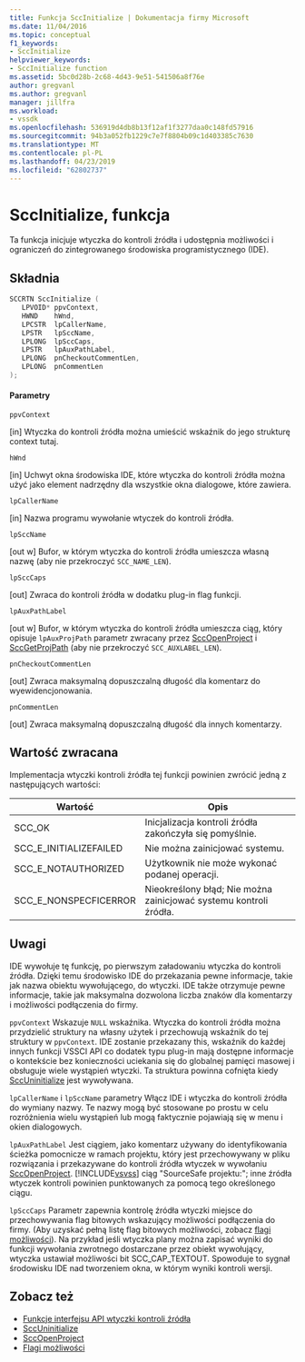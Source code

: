 ```yaml
---
title: Funkcja SccInitialize | Dokumentacja firmy Microsoft
ms.date: 11/04/2016
ms.topic: conceptual
f1_keywords:
- SccInitialize
helpviewer_keywords:
- SccInitialize function
ms.assetid: 5bc0d28b-2c68-4d43-9e51-541506a8f76e
author: gregvanl
ms.author: gregvanl
manager: jillfra
ms.workload:
- vssdk
ms.openlocfilehash: 536919d4db8b13f12af1f3277daa0c148fd57916
ms.sourcegitcommit: 94b3a052fb1229c7e7f8804b09c1d403385c7630
ms.translationtype: MT
ms.contentlocale: pl-PL
ms.lasthandoff: 04/23/2019
ms.locfileid: "62802737"
---
```

# <a name="sccinitialize-function"></a>SccInitialize, funkcja
Ta funkcja inicjuje wtyczka do kontroli źródła i udostępnia możliwości i ograniczeń do zintegrowanego środowiska programistycznego (IDE).

## <a name="syntax"></a>Składnia

```cpp
SCCRTN SccInitialize (
   LPVOID* ppvContext,
   HWND    hWnd,
   LPCSTR  lpCallerName,
   LPSTR   lpSccName,
   LPLONG  lpSccCaps,
   LPSTR   lpAuxPathLabel,
   LPLONG  pnCheckoutCommentLen,
   LPLONG  pnCommentLen
);
```

#### <a name="parameters"></a>Parametry
 `ppvContext`

[in] Wtyczka do kontroli źródła można umieścić wskaźnik do jego strukturę context tutaj.

 `hWnd`

[in] Uchwyt okna środowiska IDE, które wtyczka do kontroli źródła można użyć jako element nadrzędny dla wszystkie okna dialogowe, które zawiera.

 `lpCallerName`

[in] Nazwa programu wywołanie wtyczek do kontroli źródła.

 `lpSccName`

[out w] Bufor, w którym wtyczka do kontroli źródła umieszcza własną nazwę (aby nie przekroczyć `SCC_NAME_LEN`).

 `lpSccCaps`

[out] Zwraca do kontroli źródła w dodatku plug-in flag funkcji.

 `lpAuxPathLabel`

[out w] Bufor, w którym wtyczka do kontroli źródła umieszcza ciąg, który opisuje `lpAuxProjPath` parametr zwracany przez [SccOpenProject](../extensibility/sccopenproject-function.md) i [SccGetProjPath](../extensibility/sccgetprojpath-function.md) (aby nie przekroczyć `SCC_AUXLABEL_LEN`).

 `pnCheckoutCommentLen`

[out] Zwraca maksymalną dopuszczalną długość dla komentarz do wyewidencjonowania.

 `pnCommentLen`

[out] Zwraca maksymalną dopuszczalną długość dla innych komentarzy.

## <a name="return-value"></a>Wartość zwracana
 Implementacja wtyczki kontroli źródła tej funkcji powinien zwrócić jedną z następujących wartości:

|Wartość|Opis|
|-----------|-----------------|
|SCC_OK|Inicjalizacja kontroli źródła zakończyła się pomyślnie.|
|SCC_E_INITIALIZEFAILED|Nie można zainicjować systemu.|
|SCC_E_NOTAUTHORIZED|Użytkownik nie może wykonać podanej operacji.|
|SCC_E_NONSPECFICERROR|Nieokreślony błąd; Nie można zainicjować systemu kontroli źródła.|

## <a name="remarks"></a>Uwagi
 IDE wywołuje tę funkcję, po pierwszym załadowaniu wtyczka do kontroli źródła. Dzięki temu środowisko IDE do przekazania pewne informacje, takie jak nazwa obiektu wywołującego, do wtyczki. IDE także otrzymuje pewne informacje, takie jak maksymalna dozwolona liczba znaków dla komentarzy i możliwości podłączenia do firmy.

 `ppvContext` Wskazuje `NULL` wskaźnika. Wtyczka do kontroli źródła można przydzielić struktury na własny użytek i przechowują wskaźnik do tej struktury w `ppvContext`. IDE zostanie przekazany this, wskaźnik do każdej innych funkcji VSSCI API co dodatek typu plug-in mają dostępne informacje o kontekście bez konieczności uciekania się do globalnej pamięci masowej i obsługuje wiele wystąpień wtyczki. Ta struktura powinna cofnięta kiedy [SccUninitialize](../extensibility/sccuninitialize-function.md) jest wywoływana.

 `lpCallerName` i `lpSccName` parametry Włącz IDE i wtyczka do kontroli źródła do wymiany nazwy. Te nazwy mogą być stosowane po prostu w celu rozróżnienia wielu wystąpień lub mogą faktycznie pojawiają się w menu i okien dialogowych.

 `lpAuxPathLabel` Jest ciągiem, jako komentarz używany do identyfikowania ścieżka pomocnicze w ramach projektu, który jest przechowywany w pliku rozwiązania i przekazywane do kontroli źródła wtyczek w wywołaniu [SccOpenProject](../extensibility/sccopenproject-function.md). [!INCLUDE[vsvss](../extensibility/includes/vsvss_md.md)] ciąg "SourceSafe projektu:"; inne źródła wtyczek kontroli powinien punktowanych za pomocą tego określonego ciągu.

 `lpSccCaps` Parametr zapewnia kontrolę źródła wtyczki miejsce do przechowywania flag bitowych wskazujący możliwości podłączenia do firmy. (Aby uzyskać pełną listę flag bitowych możliwości, zobacz [flagi możliwości](../extensibility/capability-flags.md)). Na przykład jeśli wtyczka plany można zapisać wyniki do funkcji wywołania zwrotnego dostarczane przez obiekt wywołujący, wtyczka ustawiał możliwości bit SCC_CAP_TEXTOUT. Spowoduje to sygnał środowisku IDE nad tworzeniem okna, w którym wyniki kontroli wersji.

## <a name="see-also"></a>Zobacz też
- [Funkcje interfejsu API wtyczki kontroli źródła ](../extensibility/source-control-plug-in-api-functions.md)
- [SccUninitialize](../extensibility/sccuninitialize-function.md)
- [SccOpenProject](../extensibility/sccopenproject-function.md)
- [Flagi możliwości](../extensibility/capability-flags.md)